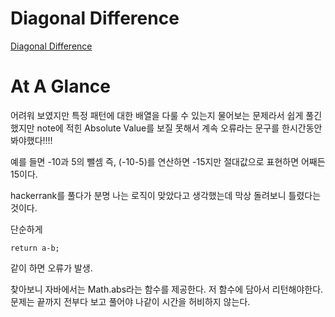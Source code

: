 # Diagonal Difference

[Diagonal Difference](https://www.hackerrank.com/challenges/diagonal-difference/problem?h_r=next-challenge&h_v=zen&h_r=next-challenge&h_v=zen&h_r=next-challenge&h_v=zen)

# At A Glance

어려워 보였지만 특정 패턴에 대한 배열을 다룰 수 있는지 물어보는 문제라서 쉽게 풀긴 했지만 note에 적힌 Absolute Value를 보질 못해서 계속 오류라는 문구를 한시간동안 봐야했다!!!!    

예를 들면 -10과 5의 뺄셈 즉, (-10-5)를 연산하면 -15지만 절대값으로 표현하면 어째든 15이다.    

hackerrank를 풀다가 분명 나는 로직이 맞았다고 생각했는데 막상 돌려보니 틀렸다는 것이다.    

단순하게 

```
return a-b; 
```

같이 하면 오류가 발생.

찾아보니 자바에서는 Math.abs라는 함수를 제공한다. 저 함수에 담아서 리턴해야한다.    
문제는 끝까지 전부다 보고 풀어야 나같이 시간을 허비하지 않는다.